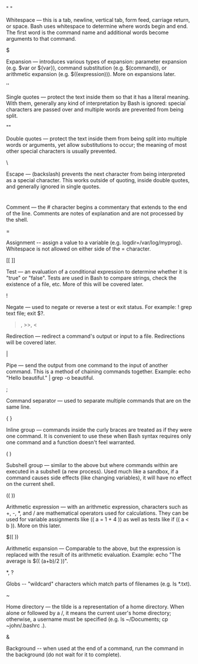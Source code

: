 " "

Whitespace — this is a tab, newline, vertical tab, form feed, carriage return, or space. Bash uses whitespace to determine where words begin and end. The first word is the command name and additional words become arguments to that command.

$

Expansion — introduces various types of expansion: parameter expansion (e.g. $var or ${var}), command substitution (e.g. $(command)), or arithmetic expansion (e.g. $((expression))). More on expansions later.

''

Single quotes — protect the text inside them so that it has a literal meaning. With them, generally any kind of interpretation by Bash is ignored: special characters are passed over and multiple words are prevented from being split.

""

Double quotes — protect the text inside them from being split into multiple words or arguments, yet allow substitutions to occur; the meaning of most other special characters is usually prevented.

\

Escape — (backslash) prevents the next character from being interpreted as a special character. This works outside of quoting, inside double quotes, and generally ignored in single quotes.

#

Comment — the # character begins a commentary that extends to the end of the line. Comments are notes of explanation and are not processed by the shell.

=

Assignment -- assign a value to a variable (e.g. logdir=/var/log/myprog). Whitespace is not allowed on either side of the = character.

[[ ]]

Test — an evaluation of a conditional expression to determine whether it is "true" or "false". Tests are used in Bash to compare strings, check the existence of a file, etc. More of this will be covered later.

!

Negate — used to negate or reverse a test or exit status. For example: ! grep text file; exit $?.

>, >>, <

Redirection — redirect a command's output or input to a file. Redirections will be covered later.

|

Pipe — send the output from one command to the input of another command. This is a method of chaining commands together. Example: echo "Hello beautiful." | grep -o beautiful.

;

Command separator — used to separate multiple commands that are on the same line.

{ }

Inline group — commands inside the curly braces are treated as if they were one command. It is convenient to use these when Bash syntax requires only one command and a function doesn't feel warranted.

( )

Subshell group — similar to the above but where commands within are executed in a subshell (a new process). Used much like a sandbox, if a command causes side effects (like changing variables), it will have no effect on the current shell.

(( ))

Arithmetic expression — with an arithmetic expression, characters such as +, -, *, and / are mathematical operators used for calculations. They can be used for variable assignments like (( a = 1 + 4 )) as well as tests like if (( a < b )). More on this later.

$(( ))

Arithmetic expansion — Comparable to the above, but the expression is replaced with the result of its arithmetic evaluation. Example: echo "The average is $(( (a+b)/2 ))".

*, ?

Globs -- "wildcard" characters which match parts of filenames (e.g. ls *.txt).

~

Home directory — the tilde is a representation of a home directory. When alone or followed by a /, it means the current user's home directory; otherwise, a username must be specified (e.g. ls ~/Documents; cp ~john/.bashrc .).

&

Background -- when used at the end of a command, run the command in the background (do not wait for it to complete).